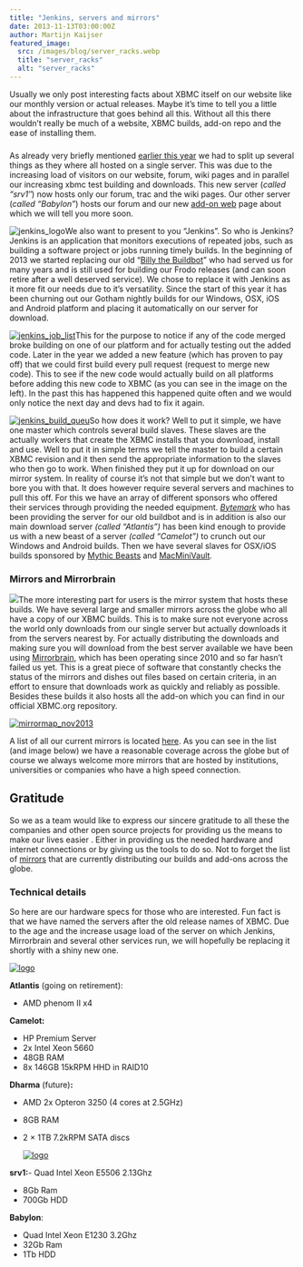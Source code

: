 ```yaml
---
title: "Jenkins, servers and mirrors"
date: 2013-11-13T03:00:00Z
author: Martijn Kaijser
featured_image:
  src: /images/blog/server_racks.webp
  title: "server_racks"
  alt: "server_racks"
---
```


Usually we only post interesting facts about XBMC itself on our website like our monthly version or actual releases. Maybe it’s time to tell you a little about the infrastructure that goes behind all this. Without all this there wouldn’t really be much of a website, XBMC builds, add-on repo and the ease of installing them.

###

As already very briefly mentioned [earlier this year](https://kodi.wiki/xbmc-server-update-scale-and-other-notes/) we had to split up several things as they where all hosted on a single server. This was due to the increasing load of visitors on our website, forum, wiki pages and in parallel our increasing xbmc test building and downloads. This new server (_called “srv1″_) now hosts only our forum, trac and the wiki pages. Our other server (_called “Babylon”_) hosts our forum and our new [add-on web](http://addons.xbmc.org/) page about which we will tell you more soon.

![jenkins_logo](/images/blog/jenkins_logo-300x96.webp)We also want to present to you “Jenkins”. So who is Jenkins? Jenkins is an application that monitors executions of repeated jobs, such as building a software project or jobs running timely builds. In the beginning of 2013 we started replacing our old “[Billy the Buildbot](https://kodi.wiki/xbmc-is-growing-up-gains-cool-new-services/)” who had served us for many years and is still used for building our Frodo releases (and can soon retire after a well deserved service). We chose to replace it with Jenkins as it more fit our needs due to it’s versatility. Since the start of this year it has been churning out our Gotham nightly builds for our Windows, OSX, iOS and Android platform and placing it automatically on our server for download.

[![jenkins_job_list](/images/blog/jenkins_job_list-300x131.webp)](/images/blog/jenkins_job_list.webp)This for the purpose to notice if any of the code merged broke building on one of our platform and for actually testing out the added code. Later in the year we added a new feature (which has proven to pay off) that we could first build every pull request (request to merge new code). This to see if the new code would actually build on all platforms before adding this new code to XBMC (as you can see in the image on the left). In the past this has happened this happened quite often and we would only notice the next day and devs had to fix it again.

[![jenkins_build_queu](/images/blog/jenkins_build_queu-118x300.webp)](/images/blog/jenkins_build_queu.webp)So how does it work? Well to put it simple, we have one master which controls several build slaves. These slaves are the actually workers that create the XBMC installs that you download, install and use. Well to put it in simple terms we tell the master to build a certain XBMC revision and it then send the appropriate information to the slaves who then go to work. When finished they put it up for download on our mirror system. In reality of course it’s not that simple but we don’t want to bore you with that. It does however require several servers and machines to pull this off. For this we have an array of different sponsors who offered their services through providing the needed equipment. [_Bytemark_](www.bytemark.co.uk/r/xbmc) who has been providing the server for our old buildbot and is in addition is also our main download server _(called “Atlantis”)_ has been kind enough to provide us with a new beast of a server _(called “Camelot”)_ to crunch out our Windows and Android builds. Then we have several slaves for OSX/iOS builds sponsored by [Mythic Beasts](https://www.mythic-beasts.com/) and [MacMiniVault](https://www.macminivault.com/).

###

### Mirrors and Mirrorbrain

[![](https://mirrorbrain.org/static/images/gehirn-181x100.webp)](https://mirrorbrain.org/)The more interesting part for users is the mirror system that hosts these builds. We have several large and smaller mirrors across the globe who all have a copy of our XBMC builds. This is to make sure not everyone across the world only downloads from our single server but actually downloads it from the servers nearest by. For actually distributing the downloads and making sure you will download from the best server available we have been using [Mirrorbrain](https://mirrorbrain.org/), which has been operating since 2010 and so far hasn’t failed us yet. This is a great piece of software that constantly checks the status of the mirrors and dishes out files based on certain criteria, in an effort to ensure that downloads work as quickly and reliably as possible. Besides these builds it also hosts all the add-on which you can find in our official XBMC.org repository.

[![mirrormap_nov2013](/images/blog/mirrormap_nov2013-300x154.webp)](/images/blog/mirrormap_nov2013.webp)

A list of all our current mirrors is located [here](http://mirrors.xbmc.org/list.html). As you can see in the list (and image below) we have a reasonable coverage across the globe but of course we always welcome more mirrors that are hosted by institutions, universities or companies who have a high speed connection.

## Gratitude

So we as a team would like to express our sincere gratitude to all these the companies and other open source projects for providing us the means to make our lives easier . Either in providing us the needed hardware and internet connections or by giving us the tools to do so. Not to forget the list of [mirrors](http://mirrors.xbmc.org/list.html) that are currently distributing our builds and add-ons across the globe.

### Technical details

So here are our hardware specs for those who are interested. Fun fact is that we have named the servers after the old release names of XBMC. Due to the age and the increase usage load of the server on which Jenkins, Mirrorbrain and several other services run, we will hopefully be replacing it shortly with a shiny new one.

[![logo](/images/blog/logo.gif)](https://www.bytemark.co.uk/?utm_source=xbmc%2F)

**Atlantis** (going on retirement):

- AMD phenom II x4

**Camelot:**

- HP Premium Server
- 2x Intel Xeon 5660
- 48GB RAM
- 8x 146GB 15kRPM HHD in RAID10

**Dharma** (future)**:**

- AMD 2x Opteron 3250 (4 cores at 2.5GHz)
- 8GB RAM
- 2 × 1TB 7.2kRPM SATA discs

  [![logo](/images/blog/logo-300x54.webp)](https://www.webhostingbuzz.com/)

**srv1:**- Quad Intel Xeon E5506 2.13Ghz

- 8Gb Ram
- 700Gb HDD

**Babylon**:

- Quad Intel Xeon E1230 3.2Ghz
- 32Gb Ram
- 1Tb HDD
